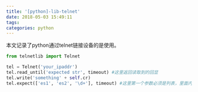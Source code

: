 ```yaml
---
title: '[python]-lib-telnet'
date: 2018-05-03 15:49:11
tags:
categories: python
---
```


本文记录了python通过telnet链接设备的是使用。

<!--more-->

``` python
from telnetlib import Telnet

tel = Telnet('your_ipaddr')
tel.read_until('expected str', timeout) #这里返回读取到的回显
tel.write('something' + self.cr)
tel.expect(['es1', 'es2', '\d+'], timeout) #这里第一个参数必须是列表，里面内容可以是正则表达式，返回3个元素的元组，最后一个是读取到的内容
```

